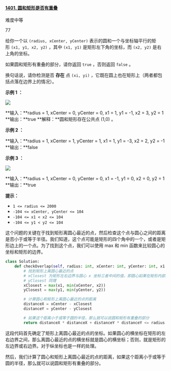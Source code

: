 #### [1401. 圆和矩形是否有重叠](https://leetcode.cn/problems/circle-and-rectangle-overlapping/)

难度中等

77

给你一个以 `(radius, xCenter, yCenter)` 表示的圆和一个与坐标轴平行的矩形 `(x1, y1, x2, y2)` ，其中 `(x1, y1)` 是矩形左下角的坐标，而 `(x2, y2)` 是右上角的坐标。

如果圆和矩形有重叠的部分，请你返回 `true` ，否则返回 `false` 。

换句话说，请你检测是否 **存在** 点 `(xi, yi)` ，它既在圆上也在矩形上（两者都包括点落在边界上的情况）。

**示例 1 ：**

![](https://assets.leetcode.com/uploads/2020/02/20/sample_4_1728.png)

**输入：**radius = 1, xCenter = 0, yCenter = 0, x1 = 1, y1 = -1, x2 = 3, y2 = 1
**输出：**true
**解释：**圆和矩形存在公共点 (1,0) 。

**示例 2 ：**

**输入：**radius = 1, xCenter = 1, yCenter = 1, x1 = 1, y1 = -3, x2 = 2, y2 = -1
**输出：**false

**示例 3 ：**

![](https://assets.leetcode.com/uploads/2020/02/20/sample_2_1728.png)

**输入：**radius = 1, xCenter = 0, yCenter = 0, x1 = -1, y1 = 0, x2 = 0, y2 = 1
**输出：**true

**提示：**

- `1 <= radius <= 2000`
- `-104 <= xCenter, yCenter <= 104`
- `-104 <= x1 < x2 <= 104`
- `-104 <= y1 < y2 <= 104`

这个问题的关键在于找到矩形离圆心最近的点，然后检查这个点与圆心之间的距离是否小于或等于半径。我们知道，这个点可能是矩形的四个角中的一个，或者是矩形边上的一个点。为了找到这个点，我们可以使用 max 和 min 函数来比较圆心的坐标和矩形的边界。

```python
class Solution:
    def checkOverlap(self, radius: int, xCenter: int, yCenter: int, x1: int, y1: int, x2: int, y2: int) -> bool:
        # 找到矩形上离圆心最近的点
        # xClosest 为矩形左右边界与圆心 x 坐标三者中间的值，即圆心如果在矩形内部或者右边界，取圆心 x 坐标，如果在左边界外，取矩形左边界坐标
        # yClosest 同理
        xClosest = max(x1, min(xCenter, x2))
        yClosest = max(y1, min(yCenter, y2))

        # 计算圆心和矩形上离圆心最近的点的距离
        distanceX = xCenter - xClosest
        distanceY = yCenter - yClosest

        # 如果这个距离小于或等于圆的半径，那么就可以说圆和矩形有重叠的部分
        return distanceX * distanceX + distanceY * distanceY <= radius * radius

```

这段代码首先确定了矩形上离圆心最近的点的坐标。如果圆心的横坐标在矩形的左右边界之间，那么离圆心最近的点的横坐标就是圆心的横坐标；否则，就是矩形的左边界或右边界。对于纵坐标也是一样的处理。

然后，我们计算了圆心和矩形上离圆心最近的点的距离，如果这个距离小于或等于圆的半径，那么就可以说圆和矩形有重叠的部分。